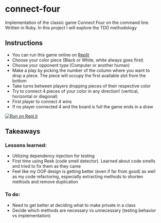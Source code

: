 # connect-four
Implementation of the classic game Connect Four on the command line. Written in Ruby.
In this project I will explore the TDD methodology

## Instructions

- You can run this game online on [Replit](https://replit.com/@penach0/Connect-Four?v=1)
- Choose your color piece (Black or White, white always goes first)
- Choose your opponent type (Computer or another human)
- Make a play by picking the number of the column where you want to drop a piece.
The piece will occupy the first available slot from the bottom
- Take turns between players dropping pieces of their respective color
- Try to connect 4 pieces of your color in any direction! (vertical, horizontal or
diagonal)
- First player to connect 4 wins
- If no player connected 4 and the board is full the game ends in a draw

[![Run on Repl.it](https://replit.com/badge/github/penach0/connect-four)](https://replit.com/new/github/penach0/connect-four)

## Takeaways


### Lessons learned:

- Utilizing dependency injection for testing
- First time using Reek (code smell detector). Learned about code smells and tried to fix them
as they came
- Feel like my OOP design is getting better (even if far from good) as well as my code 
refactoring, especially extracting methods to shorten methods and remove duplication

### To do:

- Need to get better at deciding what to make private in a class
- Decide which methods are necessary vs unnecessary (testing behavior vs implementation)
